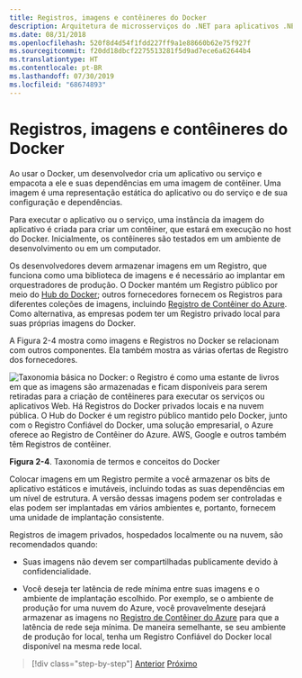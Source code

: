 ```yaml
---
title: Registros, imagens e contêineres do Docker
description: Arquitetura de microsserviços do .NET para aplicativos .NET em contêineres | Registros, imagens e contêineres do Docker
ms.date: 08/31/2018
ms.openlocfilehash: 520f8d4d54f1fdd227ff9a1e88660b62e75f927f
ms.sourcegitcommit: f20dd18dbcf2275513281f5d9ad7ece6a62644b4
ms.translationtype: HT
ms.contentlocale: pt-BR
ms.lasthandoff: 07/30/2019
ms.locfileid: "68674893"
---
```

# <a name="docker-containers-images-and-registries"></a>Registros, imagens e contêineres do Docker

Ao usar o Docker, um desenvolvedor cria um aplicativo ou serviço e empacota a ele e suas dependências em uma imagem de contêiner. Uma imagem é uma representação estática do aplicativo ou do serviço e de sua configuração e dependências.

Para executar o aplicativo ou o serviço, uma instância da imagem do aplicativo é criada para criar um contêiner, que estará em execução no host do Docker. Inicialmente, os contêineres são testados em um ambiente de desenvolvimento ou em um computador.

Os desenvolvedores devem armazenar imagens em um Registro, que funciona como uma biblioteca de imagens e é necessário ao implantar em orquestradores de produção. O Docker mantém um Registro público por meio do [Hub do Docker](https://hub.docker.com/); outros fornecedores fornecem os Registros para diferentes coleções de imagens, incluindo [Registro de Contêiner do Azure](https://azure.microsoft.com/services/container-registry/). Como alternativa, as empresas podem ter um Registro privado local para suas próprias imagens do Docker.

A Figura 2-4 mostra como imagens e Registros no Docker se relacionam com outros componentes. Ela também mostra as várias ofertas de Registro dos fornecedores.

![Taxonomia básica no Docker: o Registro é como uma estante de livros em que as imagens são armazenadas e ficam disponíveis para serem retiradas para a criação de contêineres para executar os serviços ou aplicativos Web. Há Registros do Docker privados locais e na nuvem pública. O Hub do Docker é um registro público mantido pelo Docker, junto com o Registro Confiável do Docker, uma solução empresarial, o Azure oferece ao Registro de Contêiner do Azure. AWS, Google e outros também têm Registros de contêiner.](./media/image5.PNG)

**Figura 2-4**. Taxonomia de termos e conceitos do Docker

Colocar imagens em um Registro permite a você armazenar os bits de aplicativo estáticos e imutáveis, incluindo todas as suas dependências em um nível de estrutura. A versão dessas imagens podem ser controladas e elas podem ser implantadas em vários ambientes e, portanto, fornecem uma unidade de implantação consistente.

Registros de imagem privados, hospedados localmente ou na nuvem, são recomendados quando:

- Suas imagens não devem ser compartilhadas publicamente devido à confidencialidade.

- Você deseja ter latência de rede mínima entre suas imagens e o ambiente de implantação escolhido. Por exemplo, se o ambiente de produção for uma nuvem do Azure, você provavelmente desejará armazenar as imagens no [Registro de Contêiner do Azure](https://azure.microsoft.com/services/container-registry/) para que a latência de rede seja mínima. De maneira semelhante, se seu ambiente de produção for local, tenha um Registro Confiável do Docker local disponível na mesma rede local.

>[!div class="step-by-step"]
>[Anterior](docker-terminology.md)
>[Próximo](../net-core-net-framework-containers/index.md)
